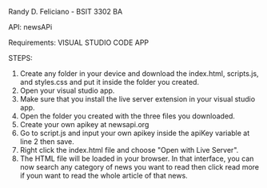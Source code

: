 Randy D. Feliciano - BSIT 3302 BA

API: newsAPi

Requirements: VISUAL STUDIO CODE APP

STEPS:

1. Create any folder in your device and download the index.html, scripts.js, and styles.css and put it inside the folder you created.
2. Open your visual studio app.
3. Make sure that you install the live server extension in your visual studio app.
4. Open the folder you created with the three files you downloaded.
5. Create your own apikey at newsapi.org
6. Go to script.js and input your own apikey inside the apiKey variable at line 2 then save.
7. Right click the index.html file and choose "Open with Live Server".
8. The HTML file will be loaded in your browser. In that interface, you can now search any category of news you want to read then click read more if youn want to read the whole article of that news.


